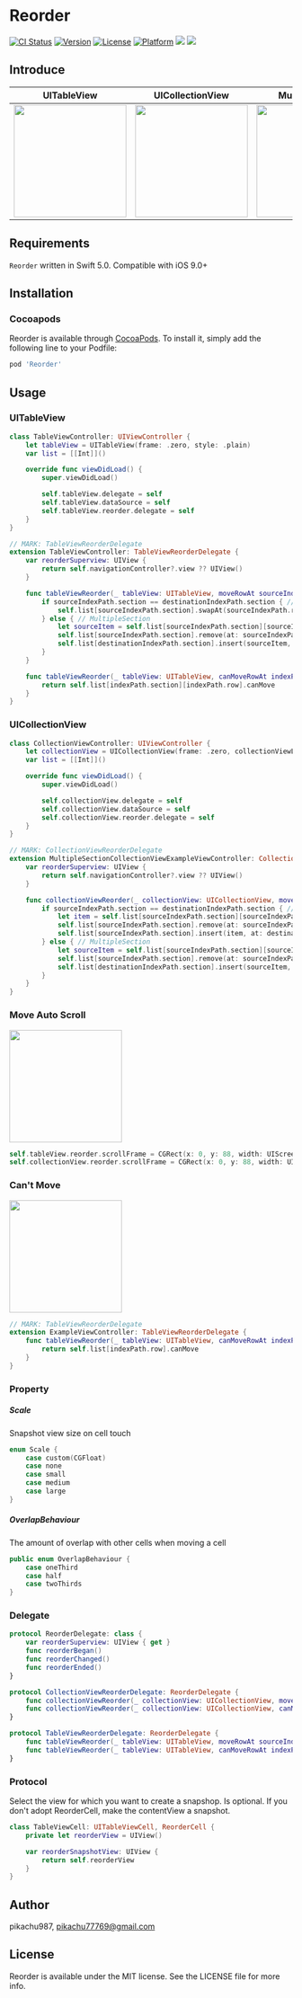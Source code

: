 # Reorder

[![CI Status](https://img.shields.io/travis/pikachu987/Reorder.svg?style=flat)](https://travis-ci.org/pikachu987/Reorder)
[![Version](https://img.shields.io/cocoapods/v/Reorder.svg?style=flat)](http://cocoapods.org/pods/Reorder)
[![License](https://img.shields.io/cocoapods/l/Reorder.svg?style=flat)](http://cocoapods.org/pods/Reorder)
[![Platform](https://img.shields.io/cocoapods/p/Reorder.svg?style=flat)](http://cocoapods.org/pods/Reorder)
![](https://img.shields.io/badge/Supported-iOS9%20%7C%20OSX%2010.9-4BC51D.svg?style=flat-square)
![](https://img.shields.io/badge/Swift-5.0-orange.svg?style=flat)

## Introduce

|UITableView|UICollectionView|MultipleSection|
|---|---|---|
|<img src="./images/table.gif" width="200px">|<img src="./images/collection.gif" width="200px">|<img src="./images/section.gif" width="200px">|

## Requirements

`Reorder` written in Swift 5.0. Compatible with iOS 9.0+

## Installation

### Cocoapods

Reorder is available through [CocoaPods](https://cocoapods.org). To install
it, simply add the following line to your Podfile:

```ruby
pod 'Reorder'
```

## Usage


### UITableView

```swift
class TableViewController: UIViewController {
    let tableView = UITableView(frame: .zero, style: .plain)
    var list = [[Int]]()

    override func viewDidLoad() {
        super.viewDidLoad()

        self.tableView.delegate = self
        self.tableView.dataSource = self
        self.tableView.reorder.delegate = self
    }
}

// MARK: TableViewReorderDelegate
extension TableViewController: TableViewReorderDelegate {
    var reorderSuperview: UIView {
        return self.navigationController?.view ?? UIView()
    }

    func tableViewReorder(_ tableView: UITableView, moveRowAt sourceIndexPath: IndexPath, to destinationIndexPath: IndexPath) {
        if sourceIndexPath.section == destinationIndexPath.section { // Row
            self.list[sourceIndexPath.section].swapAt(sourceIndexPath.row, destinationIndexPath.row)
        } else { // MultipleSection
            let sourceItem = self.list[sourceIndexPath.section][sourceIndexPath.row]
            self.list[sourceIndexPath.section].remove(at: sourceIndexPath.row)
            self.list[destinationIndexPath.section].insert(sourceItem, at: destinationIndexPath.row)
        }
    }

    func tableViewReorder(_ tableView: UITableView, canMoveRowAt indexPath: IndexPath) -> Bool {
        return self.list[indexPath.section][indexPath.row].canMove
    }
}
```

### UICollectionView

```swift
class CollectionViewController: UIViewController {
    let collectionView = UICollectionView(frame: .zero, collectionViewLayout: Layout())
    var list = [[Int]]()

    override func viewDidLoad() {
        super.viewDidLoad()

        self.collectionView.delegate = self
        self.collectionView.dataSource = self
        self.collectionView.reorder.delegate = self
    }
}

// MARK: CollectionViewReorderDelegate
extension MultipleSectionCollectionViewExampleViewController: CollectionViewReorderDelegate {
    var reorderSuperview: UIView {
        return self.navigationController?.view ?? UIView()
    }

    func collectionViewReorder(_ collectionView: UICollectionView, moveItemAt sourceIndexPath: IndexPath, to destinationIndexPath: IndexPath) {
        if sourceIndexPath.section == destinationIndexPath.section { // Item
            let item = self.list[sourceIndexPath.section][sourceIndexPath.item]
            self.list[sourceIndexPath.section].remove(at: sourceIndexPath.item)
            self.list[sourceIndexPath.section].insert(item, at: destinationIndexPath.item)
        } else { // MultipleSection
            let sourceItem = self.list[sourceIndexPath.section][sourceIndexPath.row]
            self.list[sourceIndexPath.section].remove(at: sourceIndexPath.row)
            self.list[destinationIndexPath.section].insert(sourceItem, at: destinationIndexPath.row)
        }
    }
}
```

### Move Auto Scroll

<img src="./images/scroll.gif" width="200px">

```swift
self.tableView.reorder.scrollFrame = CGRect(x: 0, y: 88, width: UIScreen.main.bounds.width, height: UIScreen.main.bounds.height - 88)
self.collectionView.reorder.scrollFrame = CGRect(x: 0, y: 88, width: UIScreen.main.bounds.width, height: UIScreen.main.bounds.height - 88)
```

### Can't Move

<img src="./images/move.gif" width="200px">

```swift
// MARK: TableViewReorderDelegate
extension ExampleViewController: TableViewReorderDelegate {
    func tableViewReorder(_ tableView: UITableView, canMoveRowAt indexPath: IndexPath) -> Bool {
        return self.list[indexPath.row].canMove
    }
}
```

### Property

##### Scale

Snapshot view size on cell touch

```swift
enum Scale {
    case custom(CGFloat)
    case none
    case small
    case medium
    case large
}
```

##### OverlapBehaviour

The amount of overlap with other cells when moving a cell

```swift
public enum OverlapBehaviour {
    case oneThird
    case half
    case twoThirds
}
```

### Delegate
```swift
protocol ReorderDelegate: class {
    var reorderSuperview: UIView { get }
    func reorderBegan()
    func reorderChanged()
    func reorderEnded()
}

protocol CollectionViewReorderDelegate: ReorderDelegate {
    func collectionViewReorder(_ collectionView: UICollectionView, moveItemAt sourceIndexPath: IndexPath, to destinationIndexPath: IndexPath)
    func collectionViewReorder(_ collectionView: UICollectionView, canMoveItemAt indexPath: IndexPath) -> Bool
}

protocol TableViewReorderDelegate: ReorderDelegate {
    func tableViewReorder(_ tableView: UITableView, moveRowAt sourceIndexPath: IndexPath, to destinationIndexPath: IndexPath)
    func tableViewReorder(_ tableView: UITableView, canMoveRowAt indexPath: IndexPath) -> Bool
}
```

### Protocol

Select the view for which you want to create a snapshop. Is optional.
If you don't adopt ReorderCell, make the contentView a snapshot.

```swift
class TableViewCell: UITableViewCell, ReorderCell {
    private let reorderView = UIView()

    var reorderSnapshotView: UIView {
        return self.reorderView
    }
}

```

## Author

pikachu987, pikachu77769@gmail.com

## License

Reorder is available under the MIT license. See the LICENSE file for more info.
